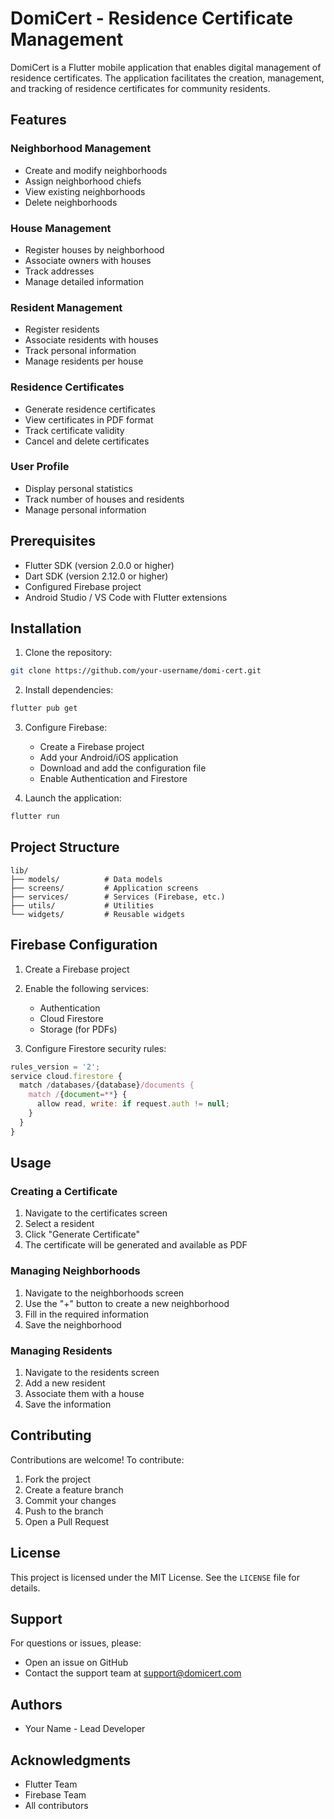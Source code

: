 # DomiCert - Residence Certificate Management

DomiCert is a Flutter mobile application that enables digital management of residence certificates. The application facilitates the creation, management, and tracking of residence certificates for community residents.

## Features

### Neighborhood Management
- Create and modify neighborhoods
- Assign neighborhood chiefs
- View existing neighborhoods
- Delete neighborhoods

### House Management
- Register houses by neighborhood
- Associate owners with houses
- Track addresses
- Manage detailed information

### Resident Management
- Register residents
- Associate residents with houses
- Track personal information
- Manage residents per house

### Residence Certificates
- Generate residence certificates
- View certificates in PDF format
- Track certificate validity
- Cancel and delete certificates

### User Profile
- Display personal statistics
- Track number of houses and residents
- Manage personal information

## Prerequisites

- Flutter SDK (version 2.0.0 or higher)
- Dart SDK (version 2.12.0 or higher)
- Configured Firebase project
- Android Studio / VS Code with Flutter extensions

## Installation

1. Clone the repository:
```bash
git clone https://github.com/your-username/domi-cert.git
```

2. Install dependencies:
```bash
flutter pub get
```

3. Configure Firebase:
   - Create a Firebase project
   - Add your Android/iOS application
   - Download and add the configuration file
   - Enable Authentication and Firestore

4. Launch the application:
```bash
flutter run
```

## Project Structure

```
lib/
├── models/          # Data models
├── screens/         # Application screens
├── services/        # Services (Firebase, etc.)
├── utils/           # Utilities
└── widgets/         # Reusable widgets
```

## Firebase Configuration

1. Create a Firebase project
2. Enable the following services:
   - Authentication
   - Cloud Firestore
   - Storage (for PDFs)

3. Configure Firestore security rules:
```javascript
rules_version = '2';
service cloud.firestore {
  match /databases/{database}/documents {
    match /{document=**} {
      allow read, write: if request.auth != null;
    }
  }
}
```

## Usage

### Creating a Certificate
1. Navigate to the certificates screen
2. Select a resident
3. Click "Generate Certificate"
4. The certificate will be generated and available as PDF

### Managing Neighborhoods
1. Navigate to the neighborhoods screen
2. Use the "+" button to create a new neighborhood
3. Fill in the required information
4. Save the neighborhood

### Managing Residents
1. Navigate to the residents screen
2. Add a new resident
3. Associate them with a house
4. Save the information

## Contributing

Contributions are welcome! To contribute:

1. Fork the project
2. Create a feature branch
3. Commit your changes
4. Push to the branch
5. Open a Pull Request

## License

This project is licensed under the MIT License. See the `LICENSE` file for details.

## Support

For questions or issues, please:
- Open an issue on GitHub
- Contact the support team at support@domicert.com

## Authors

- Your Name - Lead Developer

## Acknowledgments

- Flutter Team
- Firebase Team
- All contributors
